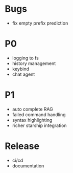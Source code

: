 # Bugs

- fix empty prefix prediction

# P0

- logging to fs
- history management
- keybind
- chat agent

# P1

- auto complete RAG
- failed command handling
- syntax highlighting
- richer starship integration

# Release

- ci/cd
- documentation
